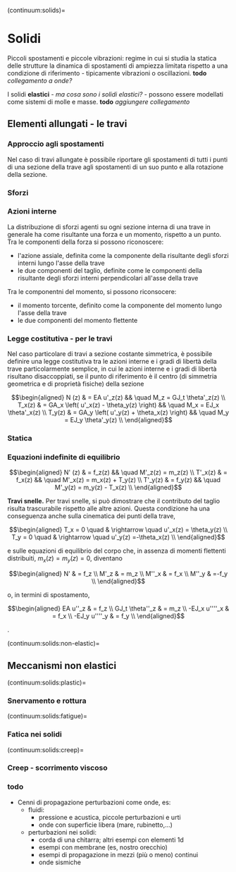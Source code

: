 
(continuum:solids)=
# Solidi

Piccoli spostamenti e piccole vibrazioni: regime in cui si studia la statica delle strutture la dinamica di spostamenti di ampiezza limitata rispetto a una condizione di riferimento - tipicamente vibrazioni o oscillazioni. **todo** *collegamento a onde?*

I solidi **elastici** - *ma cosa sono i solidi elastici?* - possono essere modellati come sistemi di molle e masse. **todo** *aggiungere collegamento*

## Elementi allungati - le travi

### Approccio agli spostamenti

Nel caso di travi allungate è possibile riportare gli spostamenti di tutti i punti di una sezione della trave agli spostamenti di un suo punto e alla rotazione della sezione.

### Sforzi

### Azioni interne

La distribuzione di sforzi agenti su ogni sezione interna di una trave in generale ha come risultante una forza e un momento, rispetto a un punto.
Tra le componenti della forza si possono riconoscere:
- l'azione assiale, definita come la componente della risultante degli sforzi interni lungo l'asse della trave
- le due componenti del taglio, definite come le componenti della risultante degli sforzi interni perpendicolari all'asse della trave

Tra le componentni del momento, si possono riconsocere:
- il momento torcente, definito come la componente del momento lungo l'asse della trave
- le due componenti del momento flettente

### Legge costitutiva - per le travi
Nel caso particolare di travi a sezione costante simmetrica, è possibile definire una legge costitutiva tra le azioni interne e i gradi di libertà della trave particolarmente semplice, in cui le azioni interne e i gradi di libertà risultano disaccoppiati, se il punto di riferimento è il centro (di simmetria geometrica e di proprietà fisiche) della sezione

$$\begin{aligned}
  N  (z) & = EA   u'_z(z)                               && \quad M_z = GJ_t \theta'_z(z) \\
  T_x(z) & = GA_x \left( u'_x(z) - \theta_y(z) \right)  && \quad M_x = EJ_x \theta'_x(z) \\
  T_y(z) & = GA_y \left( u'_y(z) + \theta_x(z) \right)  && \quad M_y = EJ_y \theta'_y(z) \\
\end{aligned}$$

### Statica

### Equazioni indefinite di equilibrio
$$\begin{aligned}
  N'  (z) & = f_z(z) && \quad M'_z(z) = m_z(z) \\
  T'_x(z) & = f_x(z) && \quad M'_x(z) = m_x(z) + T_y(z) \\
  T'_y(z) & = f_y(z) && \quad M'_y(z) = m_y(z) - T_x(z) \\
\end{aligned}$$

**Travi snelle.** Per travi snelle, si può dimostrare che il contributo del taglio risulta trascurabile rispetto alle altre azioni. Questa condizione ha una conseguenza anche sulla cinematica dei punti della trave,

$$\begin{aligned}
  T_x = 0 \quad & \rightarrow \quad u'_x(z) = \theta_y(z) \\
  T_y = 0 \quad & \rightarrow \quad u'_y(z) =-\theta_x(z) \\
\end{aligned}$$

e sulle equazioni di equilibrio del corpo che, in assenza di momenti flettenti distribuiti, $m_x(z) = m_y(z) = 0$, diventano

$$\begin{aligned}
  N'    & = f_z \\
  M'_z  & = m_z \\
  M''_x & = f_x \\ 
  M''_y & =-f_y \\ 
\end{aligned}$$

o, in termini di spostamento,

$$\begin{aligned}
  EA u''_z    & = f_z \\
  GJ_t \theta''_z  & = m_z \\
 -EJ_x u''''_x & = f_x \\ 
 -EJ_y u''''_y & = f_y \\ 
\end{aligned}$$

.


(continuum:solids:non-elastic)=
## Meccanismi non elastici

(continuum:solids:plastic)=
### Snervamento e rottura

(continuum:solids:fatigue)=
### Fatica nei solidi

(continuum:solids:creep)=
### Creep - scorrimento viscoso

### todo
- Cenni di propagazione perturbazioni come onde, es:
  - fluidi:
    - pressione e acustica, piccole perturbazioni e urti
    - onde con superficie libera (mare, rubinetto,...)
  - perturbazioni nei solidi:
    - corda di una chitarra; altri esempi con elementi 1d
    - esempi con membrane (es, nostro orecchio)
    - esempi di propagazione in mezzi (più o meno) continui
    - onde sismiche








